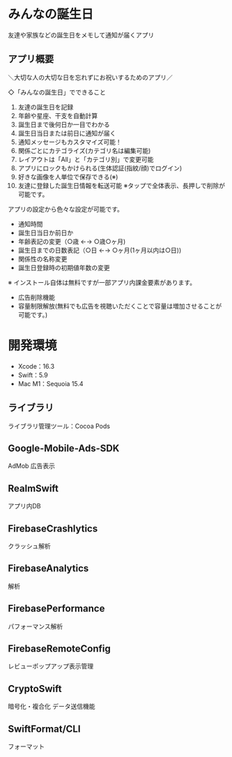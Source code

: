 # みんなの誕生日

友達や家族などの誕生日をメモして通知が届くアプリ

## アプリ概要

＼大切な人の大切な日を忘れずにお祝いするためのアプリ／

◇「みんなの誕生日」でできること
1. 友達の誕生日を記録
2. 年齢や星座、干支を自動計算
3. 誕生日まで後何日か一目でわかる
4. 誕生日当日または前日に通知が届く
5. 通知メッセージもカスタマイズ可能！
6. 関係ごとにカテゴライズ(カテゴリ名は編集可能)
7. レイアウトは「All」と「カテゴリ別」で変更可能
8. アプリにロックもかけられる(生体認証(指紋/顔)でログイン)
9. 好きな画像を人単位で保存できる(※)
10. 友達に登録した誕生日情報を転送可能
※タップで全体表示、長押しで削除が可能です。

アプリの設定から色々な設定が可能です。
- 通知時間
- 誕生日当日か前日か
- 年齢表記の変更（○歳 ←→ ○歳○ヶ月)
- 誕生日までの日数表記（○日 ←→ ○ヶ月(1ヶ月以内は○日))
- 関係性の名称変更
- 誕生日登録時の初期値年数の変更

※ インストール自体は無料ですが一部アプリ内課金要素があります。
- 広告削除機能
- 容量制限解放(無料でも広告を視聴いただくことで容量は増加させることが可能です。)

# 開発環境

- Xcode：16.3
- Swift：5.9
- Mac M1：Sequoia 15.4

## ライブラリ

ライブラリ管理ツール：Cocoa Pods

## Google-Mobile-Ads-SDK
AdMob 広告表示 

## RealmSwift
アプリ内DB

## FirebaseCrashlytics
クラッシュ解析

## FirebaseAnalytics
解析

## FirebasePerformance
パフォーマンス解析

## FirebaseRemoteConfig
レビューポップアップ表示管理

## CryptoSwift
暗号化・複合化 データ送信機能

## SwiftFormat/CLI
フォーマット
